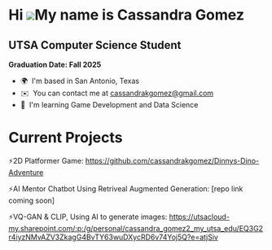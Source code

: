 Hi ![](https://user-images.githubusercontent.com/18350557/176309783-0785949b-9127-417c-8b55-ab5a4333674e.gif)My name is Cassandra Gomez
=======================================================================================================================================

UTSA Computer Science Student
-----------------------------

**Graduation Date: Fall 2025**

*   🌍  I'm based in San Antonio, Texas
*   ✉️  You can contact me at [cassandrakgomez@gmail.com](mailto:cassandrakgomez@gmail.com)
*   🧠  I'm learning Game Development and Data Science

  # Current Projects
  ⚡2D Platformer Game: https://github.com/cassandrakgomez/Dinnys-Dino-Adventure
  
  ⚡AI Mentor Chatbot Using Retriveal Augmented Generation: [repo link coming soon]

  ⚡VQ-GAN & CLIP, Using AI to generate images: https://utsacloud-my.sharepoint.com/:p:/g/personal/cassandra_gomez2_my_utsa_edu/EQ3G2r4iyzNMvAZV3ZkagG4BvTY63wuDXycRD6v74Yoj5Q?e=atjSiv
  


                    
               
